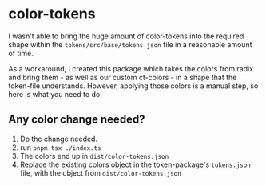 # color-tokens

I wasn't able to bring the huge amount of color-tokens into the required shape
within the `tokens/src/base/tokens.json` file in a reasonable amount of time.

As a workaround, I created this package which takes the colors from radix
and bring them - as well as our custom ct-colors - in a shape that the token-file
understands. However, applying those colors is a manual step, so here is
what you need to do:

## Any color change needed?

1. Do the change needed.
2. run `pnpm tsx ./index.ts`
3. The colors end up in `dist/color-tokens.json`
4. Replace the existing colors object in the token-package's `tokens.json` file, with the object from `dist/color-tokens.json`
